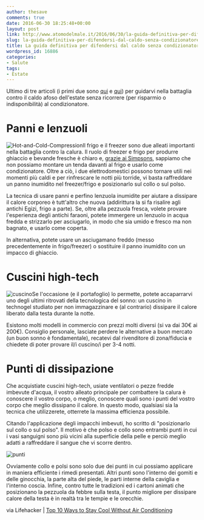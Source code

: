```yaml
---
author: thesave
comments: true
date: 2016-06-30 18:25:48+00:00
layout: post
link: http://www.atomodelmale.it/2016/06/30/la-guida-definitiva-per-difendersi-dal-caldo-senza-condizionatore-parte-iii/
slug: la-guida-definitiva-per-difendersi-dal-caldo-senza-condizionatore-parte-iii
title: La guida definitiva per difendersi dal caldo senza condizionatore | Parte III
wordpress_id: 16886
categories:
- Salute
tags:
- Estate
---
```


Ultimo di tre articoli (i primi due sono [qui](http://www.atomodelmale.it/2016/06/30/la-guida-definitiva-per-difendersi-dal-caldo-senza-condizionatore-parte-i/) e [qui](http://www.atomodelmale.it/2016/06/30/la-guida-definitiva-per-difendersi-dal-caldo-senza-condizionatore-parte-ii/)) per guidarvi nella battaglia contro il caldo afoso dell'estate senza ricorrere (per risparmio o indisponibilità) al condizionatore.



# Panni e lenzuoli



![Hot-and-Cold-Compression](http://www.atomodelmale.it/wp-content/uploads/2016/06/Hot-and-Cold-Compression-300x185.jpg)Il frigo e il freezer sono due alleati importanti nella battaglia contro la calura. Il ruolo di freezer e frigo per produrre ghiaccio e bevande fresche è chiaro e, [grazie ai Simpsons](https://youtu.be/ioyU_sZufC8), sappiamo che non possiamo montare un tenda davanti al frigo e usarlo come condizionatore. Oltre a ciò, i due elettrodomestici possono tornare utili nei momenti più caldi e per rinfrescare le notti più torride, vi basta raffreddare un panno inumidito nel freezer/frigo e posizionarlo sul collo o sul polso.

La tecnica di usare panni e perfino lenzuola inumidite per aiutare a dissipare il calore corporeo è tutt'altro che nuova (addirittura la si fa risalire agli antichi Egizi, frigo a parte). Se, oltre alla pezzuola fresca, volete provare l'esperienza degli antichi faraoni, potete immergere un lenzuolo in acqua fredda e strizzarlo per asciugarlo, in modo che sia umido e fresco ma non bagnato, e usarlo come coperta.

In alternativa, potete usare un asciugamano freddo (messo precedentemente in frigo/freezer) o sostituire il panno inumidito con un impacco di ghiaccio.



# Cuscini high-tech



![cuscino](http://www.atomodelmale.it/wp-content/uploads/2016/06/cuscino-300x219.jpg)Se l'occasione (e il portafoglio) lo permette, potete accaparrarvi uno degli ultimi ritrovati della tecnologica del sonno: un cuscino in technogel studiato per non immagazzinare e (al contrario) dissipare il calore liberato dalla testa durante la notte.

Esistono molti modelli in commercio con prezzi molti diversi (si va dai 30€ ai 200€). Consiglio personale, lasciate perdere le alternative a buon mercato (un buon sonno è fondamentale), recatevi dal rivenditore di zona/fiducia e chiedete di poter provare il/i cuscino/i per 3-4 notti.





# Punti di dissipazione



Che acquistiate cuscini high-tech, usiate ventilatori o pezze fredde imbevute d'acqua, il vostro alleato principale per combattere la calura è conoscere il vostro corpo, o meglio, conoscere quali sono i punti del vostro corpo che meglio dissipano il calore. In questo modo, qualsiasi sia la tecnica che utilizzerete, otterrete la massima efficienza possibile.

Citando l'applicazione degli impacchi imbevuti, ho scritto di "posizionarlo sul collo o sul polso". Il motivo è che polso e collo sono entrambi punti in cui i vasi sanguigni sono più vicini alla superficie della pelle e perciò meglio adatti a raffreddare il sangue che vi scorre dentro.

![punti](http://www.atomodelmale.it/wp-content/uploads/2016/06/punti.jpg)

Ovviamente collo e polsi sono solo due dei punti in cui possiamo applicare in maniera efficiente i rimedi presentati. Altri punti sono l'interno dei gomiti e delle ginocchia, la parte alta del piede, le parti interne della caviglia e l'interno coscia. Infine, contro tutte le tradizioni ed i cartoni animati che posizionano la pezzuola da febbre sulla testa, il punto migliore per dissipare calore della testa è in realtà tra le tempie e le orecchie.

via Lifehacker | [Top 10 Ways to Stay Cool Without Air Conditioning](http://lifehacker.com/top-10-ways-to-stay-cool-without-air-conditioning-1782370303)
